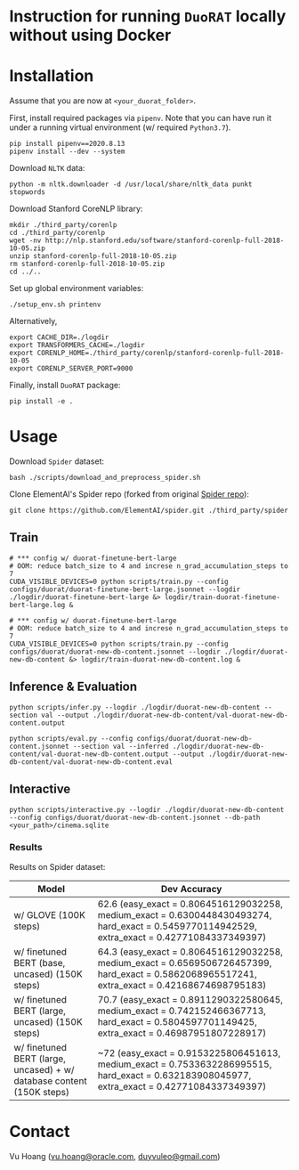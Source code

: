 # Instruction for running `DuoRAT` locally without using Docker

# Installation

Assume that you are now at `<your_duorat_folder>`.  

First, install required packages via `pipenv`. 
Note that you can have run it under a running virtual environment (w/ required `Python3.7`). 
```
pip install pipenv==2020.8.13
pipenv install --dev --system
```

Download `NLTK` data:
```
python -m nltk.downloader -d /usr/local/share/nltk_data punkt stopwords
```

Download Stanford CoreNLP library:
```
mkdir ./third_party/corenlp 
cd ./third_party/corenlp
wget -nv http://nlp.stanford.edu/software/stanford-corenlp-full-2018-10-05.zip
unzip stanford-corenlp-full-2018-10-05.zip
rm stanford-corenlp-full-2018-10-05.zip
cd ../..
```

Set up global environment variables:

```
./setup_env.sh printenv
```

Alternatively, 
```
export CACHE_DIR=./logdir
export TRANSFORMERS_CACHE=./logdir
export CORENLP_HOME=./third_party/corenlp/stanford-corenlp-full-2018-10-05
export CORENLP_SERVER_PORT=9000
```

Finally, install `DuoRAT` package:
```
pip install -e .
```

# Usage

Download `Spider` dataset:
```
bash ./scripts/download_and_preprocess_spider.sh
```

Clone ElementAI's Spider repo (forked from original [Spider repo](https://github.com/taoyds/spider)):
```
git clone https://github.com/ElementAI/spider.git ./third_party/spider
```

## Train

```
# *** config w/ duorat-finetune-bert-large
# OOM: reduce batch_size to 4 and increse n_grad_accumulation_steps to 7
CUDA_VISIBLE_DEVICES=0 python scripts/train.py --config configs/duorat/duorat-finetune-bert-large.jsonnet --logdir ./logdir/duorat-finetune-bert-large &> logdir/train-duorat-finetune-bert-large.log &
```

```
# *** config w/ duorat-finetune-bert-large
# OOM: reduce batch_size to 4 and increse n_grad_accumulation_steps to 7
CUDA_VISIBLE_DEVICES=0 python scripts/train.py --config configs/duorat/duorat-new-db-content.jsonnet --logdir ./logdir/duorat-new-db-content &> logdir/train-duorat-new-db-content.log &
```

## Inference & Evaluation

```
python scripts/infer.py --logdir ./logdir/duorat-new-db-content --section val --output ./logdir/duorat-new-db-content/val-duorat-new-db-content.output
```

```
python scripts/eval.py --config configs/duorat/duorat-new-db-content.jsonnet --section val --inferred ./logdir/duorat-new-db-content/val-duorat-new-db-content.output --output ./logdir/duorat-new-db-content/val-duorat-new-db-content.eval
```

## Interactive

```
python scripts/interactive.py --logdir ./logdir/duorat-new-db-content --config configs/duorat/duorat-new-db-content.jsonnet --db-path <your_path>/cinema.sqlite
```

### Results

Results on Spider dataset:

| Model   | Dev Accuracy  | 
|---|---|
| w/ GLOVE (100K steps)   | 62.6 (easy_exact = 0.8064516129032258, medium_exact = 0.6300448430493274, hard_exact = 0.5459770114942529, extra_exact = 0.42771084337349397)  | 
| w/ finetuned BERT (base, uncased) (150K steps)  | 64.3 (easy_exact = 0.8064516129032258, medium_exact = 0.6569506726457399, hard_exact = 0.5862068965517241, extra_exact = 0.42168674698795183)  | 
| w/ finetuned BERT (large, uncased) (150K steps) | 70.7 (easy_exact = 0.8911290322580645, medium_exact = 0.742152466367713, hard_exact = 0.5804597701149425, extra_exact = 0.46987951807228917)  |
| w/ finetuned BERT (large, uncased) + w/ database content (150K steps) | ~72 (easy_exact = 0.9153225806451613, medium_exact = 0.7533632286995515, hard_exact = 0.632183908045977, extra_exact = 0.42771084337349397) | 


# Contact
Vu Hoang (vu.hoang@oracle.com, duyvuleo@gmail.com)
